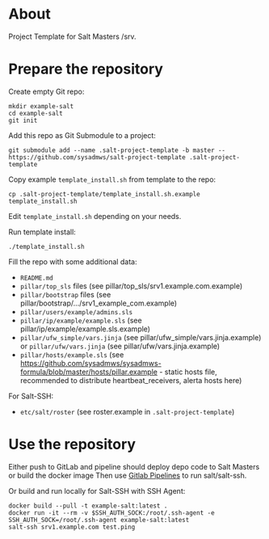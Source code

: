 # About
Project Template for Salt Masters /srv.

# Prepare the repository
Create empty Git repo:
```
mkdir example-salt
cd example-salt
git init 
```

Add this repo as Git Submodule to a project:
```
git submodule add --name .salt-project-template -b master -- https://github.com/sysadmws/salt-project-template .salt-project-template
```

Copy example `template_install.sh` from template to the repo:
```
cp .salt-project-template/template_install.sh.example template_install.sh
```

Edit `template_install.sh` depending on your needs.

Run template install:
```
./template_install.sh
```

Fill the repo with some additional data:
- `README.md`
- `pillar/top_sls` files (see pillar/top_sls/srv1.example.com.example)
- `pillar/bootstrap` files (see pillar/bootstrap/.../srv1_example_com.example)
- `pillar/users/example/admins.sls`
- `pillar/ip/example/example.sls` (see pillar/ip/example/example.sls.example)
- `pillar/ufw_simple/vars.jinja` (see pillar/ufw_simple/vars.jinja.example) or `pillar/ufw/vars.jinja` (see pillar/ufw/vars.jinja.example)
- `pillar/hosts/example.sls` (see https://github.com/sysadmws/sysadmws-formula/blob/master/hosts/pillar.example - static hosts file, recommended to distribute heartbeat_receivers, alerta hosts here)

For Salt-SSH:
- `etc/salt/roster` (see roster.example in `.salt-project-template`)

# Use the repository
Either push to GitLab and pipeline should deploy depo code to Salt Masters or build the docker image
Then use [Gitlab Pipelines](https://github.com/sysadmws/gitlab-server-job) to run salt/salt-ssh.

Or build and run locally for Salt-SSH with SSH Agent:
```
docker build --pull -t example-salt:latest .
docker run -it --rm -v $SSH_AUTH_SOCK:/root/.ssh-agent -e SSH_AUTH_SOCK=/root/.ssh-agent example-salt:latest
salt-ssh srv1.example.com test.ping
```
